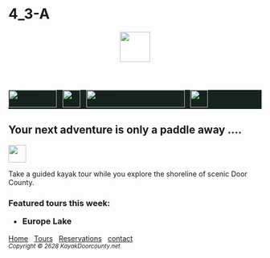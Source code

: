 # 4_3-A
<!DOCTYPE html>
<html lang="en">
<head>
<meta charset="utf-8">
<title>kayakDoorcounty.net</title>
<style>
#bar {background-color: #152420; }
img {berder: none;}
</style>
</head>
<body>
<header>
<hi>
<img src="kayakdc.gif™ alt="KayakDoorcountry.net™ width="S¢e" height="60">
</nL>
</header>
<nav id="bar">
<a href="index.ntml"><img src="home.gif" alt="Home" width="96" height="35"> </a> &nbsp;
<a href="tours.ntml"><img src="tours.gif" alt="Home” width="96" height="35"> </a> &nbsp;
<a href="reservations.ntml"><img src="reservations.gif" alt="Home" width="196" height="35"> </a> &nbsp;
<a href="contact.ntml"><img src="contact.gif" alt="Home” width="13e" height="35"> </a> &nbsp;
</nav>
<main>
<h2>Your next adventure is only a paddle away ....</h2>
<img src="hero. jpg” alt="“Person paddling a kayak" width="See" height="35e">
<p>Take a guided kayak tour while you explore the shoreline of scenic Door County. </p>
<h3>Featured tours this week:</n3>
<ul>
<liocana Island</li>
<liomMink River</li>
<li>Europe Lake</li>
</ul>
</main>
<footer>
<nav>
<a href="index.html">Home</a> &nbsp;
<a href="tours.html">Tours</a> &nbsp;
<a href="reservations.html">Reservations</a> &nbsp;
<a href="contact.ntml">contact</a> &nbsp;
</nav>
<small><i>Copyright &copy; 2628 KayakDoorcounty.net</i></small>
</footer>
</body>
</html>
